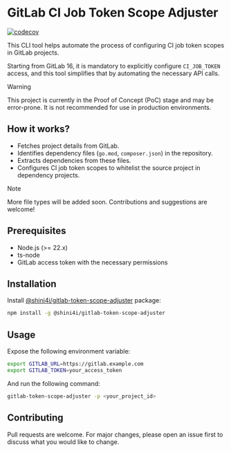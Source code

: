 # GitLab CI Job Token Scope Adjuster

[![codecov](https://codecov.io/github/shini4i/gitlab-token-scope-adjuster/graph/badge.svg?token=ELQ6VQJ0Z5)](https://codecov.io/github/shini4i/gitlab-token-scope-adjuster)

This CLI tool helps automate the process of configuring CI job token scopes in GitLab projects. 

Starting from GitLab 16, it is mandatory to explicitly configure `CI_JOB_TOKEN` access, and this tool simplifies that by automating the necessary API calls.

> [!WARNING]
> This project is currently in the Proof of Concept (PoC) stage and may be error-prone. It is not recommended for use in production environments.

## How it works?

- Fetches project details from GitLab.
- Identifies dependency files (`go.mod`, `composer.json`) in the repository.
- Extracts dependencies from these files.
- Configures CI job token scopes to whitelist the source project in dependency projects.

> [!NOTE]  
> More file types will be added soon. Contributions and suggestions are welcome!

## Prerequisites

- Node.js (>= 22.x)
- ts-node
- GitLab access token with the necessary permissions

## Installation

Install [@shini4i/gitlab-token-scope-adjuster](https://www.npmjs.com/package/@shini4i/gitlab-token-scope-adjuster) package:

```sh
npm install -g @shini4i/gitlab-token-scope-adjuster
```

## Usage

Expose the following environment variable:
```sh
export GITLAB_URL=https://gitlab.example.com
export GITLAB_TOKEN=your_access_token
```
And run the following command:
```sh
gitlab-token-scope-adjuster -p <your_project_id>
```

## Contributing
Pull requests are welcome. For major changes, please open an issue first to discuss what you would like to change.
